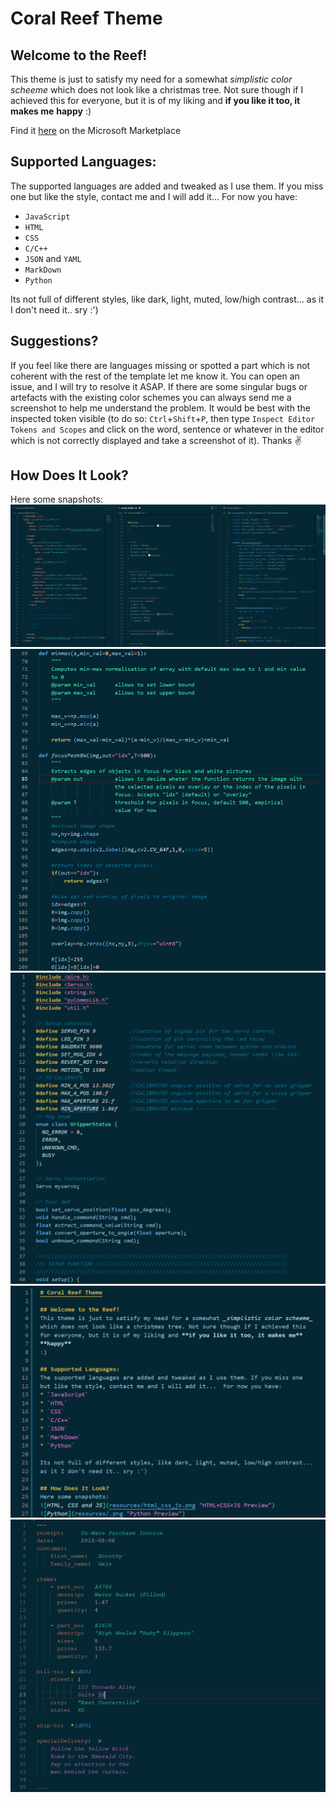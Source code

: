 # Coral Reef Theme

## Welcome to the Reef! 
This theme is just to satisfy my need for a somewhat _simplistic color scheeme_ 
which does not look like a christmas tree. Not sure though if I achieved this 
for everyone, but it is of my liking and **if you like it too, it makes me** 
**happy**
:)

Find it [here](https://marketplace.visualstudio.com/items?itemName=ThePelican.coral-reef-theme) on the Microsoft Marketplace
## Supported Languages:
The supported languages are added and tweaked as I use them. If you miss one 
but like the style, contact me and I will add it...  For now you have:
* `JavaScript`
* `HTML`
* `CSS`
* `C/C++`
* `JSON` and `YAML`
* `MarkDown`
* `Python`

Its not full of different styles, like dark, light, muted, low/high contrast... 
as it I don't need it.. sry :')

## Suggestions?
If you feel like there are languages missing or spotted a part which is not 
coherent with the rest of the template let me know it. You can open an issue, 
and I will try to resolve it ASAP. If there are some singular bugs or artefacts 
with the existing color schemes you can always send me a screenshot to help me 
understand the problem. It would be best with the inspected token visible (to 
do so: `Ctrl`+`Shift`+`P`, then type `Inspect Editor Tokens and Scopes` and 
click on the word, sentence or whatever in the editor which is not correctly 
displayed and take a screenshot of it). Thanks :v:

## How Does It Look?
Here some snapshots:
![HTML, CSS and JS](resources/html_css_js.png "HTML+CSS+JS Preview")
![Python](resources/py.png "Python Preview")
![C/C++](resources/c_cpp.png "C/C++ Preview")
![Markdown](resources/md.png "Markdown Preview")
![YAML](resources/yaml.png "YAML Preview")
